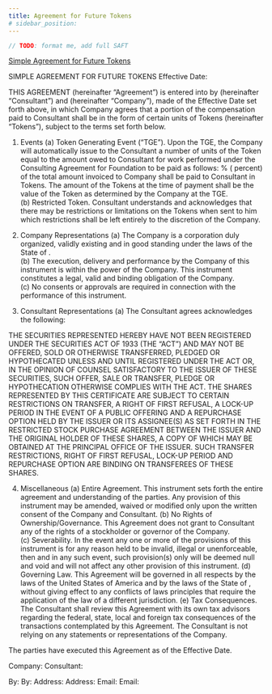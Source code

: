 ```yaml
---
title: Agreement for Future Tokens
# sidebar_position:
---
```


```typescript
// TODO: format me, add full SAFT
```

[Simple Agreement for Future Tokens](../papers/Rolling-SAFE-Template.docx)

SIMPLE AGREEMENT FOR FUTURE TOKENS
Effective Date:

THIS AGREEMENT (hereinafter “Agreement”) is entered into by (hereinafter “Consultant”) and (hereinafter “Company”), made of the Effective Date set forth above, in which Company agrees that a portion of the compensation paid to Consultant shall be in the form of certain units of Tokens (hereinafter “Tokens”), subject to the terms set forth below.

1.  Events
    (a) Token Generating Event (“TGE”). Upon the TGE, the Company will automatically issue to the Consultant a number of units of the Token equal to the amount owed to Consultant for work performed under the Consulting Agreement for Foundation to be paid as follows:
    % ( percent) of the total amount invoiced to Company shall be paid to Consultant in Tokens. The amount of the Tokens at the time of payment shall be the value of the Token as determined by the Company at the TGE.  
    (b) Restricted Token. Consultant understands and acknowledges that there may be restrictions or limitations on the Tokens when sent to him which restrictions shall be left entirely to the discretion of the Company.
2.  Company Representations
    (a) The Company is a corporation duly organized, validly existing and in good standing under the laws of the State of .  
    (b) The execution, delivery and performance by the Company of this instrument is within the power of the Company. This instrument constitutes a legal, valid and binding obligation of the Company.  
    (c) No consents or approvals are required in connection with the performance of this instrument.

3.  Consultant Representations
    (a) The Consultant agrees acknowledges the following:

THE SECURITIES REPRESENTED HEREBY HAVE NOT BEEN REGISTERED UNDER THE SECURITIES ACT OF 1933 (THE “ACT”) AND MAY NOT BE OFFERED, SOLD OR OTHERWISE TRANSFERRED, PLEDGED OR HYPOTHECATED UNLESS AND UNTIL REGISTERED UNDER THE ACT OR, IN THE OPINION OF COUNSEL SATISFACTORY TO THE ISSUER OF THESE SECURITIES, SUCH OFFER, SALE OR TRANSFER, PLEDGE OR HYPOTHECATION OTHERWISE COMPLIES WITH THE ACT.
THE SHARES REPRESENTED BY THIS CERTIFICATE ARE SUBJECT TO CERTAIN RESTRICTIONS ON TRANSFER, A RIGHT OF FIRST REFUSAL, A LOCK-UP PERIOD IN THE EVENT OF A PUBLIC OFFERING AND A REPURCHASE OPTION HELD BY THE ISSUER OR ITS ASSIGNEE(S) AS SET FORTH IN THE RESTRICTED STOCK PURCHASE AGREEMENT BETWEEN THE ISSUER AND THE ORIGINAL HOLDER OF THESE SHARES, A COPY OF WHICH MAY BE OBTAINED AT THE PRINCIPAL OFFICE OF THE ISSUER. SUCH TRANSFER RESTRICTIONS, RIGHT OF FIRST REFUSAL, LOCK-UP PERIOD AND REPURCHASE OPTION ARE BINDING ON TRANSFEREES OF THESE SHARES.

4.  Miscellaneous
    (a) Entire Agreement. This instrument sets forth the entire agreement and understanding of the parties. Any provision of this instrument may be amended, waived or modified only upon the written consent of the Company and Consultant.
    (b) No Rights of Ownership/Governance. This Agreement does not grant to Consultant any of the rights of a stockholder or governor of the Company.  
    (c) Severability. In the event any one or more of the provisions of this instrument is for any reason held to be invalid, illegal or unenforceable, then and in any such event, such provision(s) only will be deemed null and void and will not affect any other provision of this instrument.
    (d) Governing Law. This Agreement will be governed in all respects by the laws of the United States of America and by the laws of the State of , without giving effect to any conflicts of laws principles that require the application of the law of a different jurisdiction.
    (e) Tax Consequences. The Consultant shall review this Agreement with its own tax advisors regarding the federal, state, local and foreign tax consequences of the transactions contemplated by this Agreement. The Consultant is not relying on any statements or representations of the Company.

The parties have executed this Agreement as of the Effective Date.

Company: Consultant:

By: By:
Address: Address:
Email: Email:
